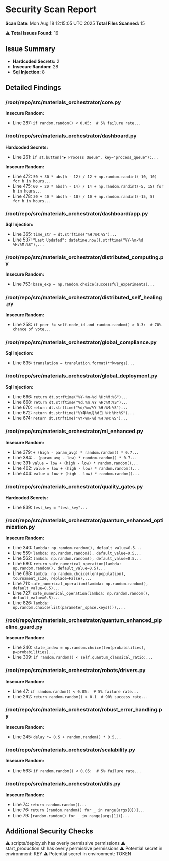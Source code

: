 # Security Scan Report

**Scan Date:** Mon Aug 18 12:15:05 UTC 2025
**Total Files Scanned:** 15

⚠️  **Total Issues Found:** 16

## Issue Summary
- **Hardcoded Secrets:** 2
- **Insecure Random:** 28
- **Sql Injection:** 8

## Detailed Findings

### /root/repo/src/materials_orchestrator/core.py

**Insecure Random:**
- Line 287: `if random.random() < 0.05:  # 5% failure rate...`

### /root/repo/src/materials_orchestrator/dashboard.py

**Hardcoded Secrets:**
- Line 261: `if st.button("▶️ Process Queue", key="process_queue"):...`

**Insecure Random:**
- Line 472: `50 + 30 * abs(h - 12) / 12 + np.random.randint(-10, 10) for h in hours...`
- Line 475: `60 + 20 * abs(h - 14) / 14 + np.random.randint(-5, 15) for h in hours...`
- Line 478: `30 + 40 * abs(h - 10) / 10 + np.random.randint(-15, 5) for h in hours...`

### /root/repo/src/materials_orchestrator/dashboard/app.py

**Sql Injection:**
- Line 365: `time_str = dt.strftime("%H:%M:%S")...`
- Line 537: `"Last Updated": datetime.now().strftime("%Y-%m-%d %H:%M:%S"),...`

### /root/repo/src/materials_orchestrator/distributed_computing.py

**Insecure Random:**
- Line 753: `base_exp = np.random.choice(successful_experiments)...`

### /root/repo/src/materials_orchestrator/distributed_self_healing.py

**Insecure Random:**
- Line 258: `if peer != self.node_id and random.random() > 0.3:  # 70% chance of vote...`

### /root/repo/src/materials_orchestrator/global_compliance.py

**Sql Injection:**
- Line 835: `translation = translation.format(**kwargs)...`

### /root/repo/src/materials_orchestrator/global_deployment.py

**Sql Injection:**
- Line 666: `return dt.strftime("%Y-%m-%d %H:%M:%S")...`
- Line 668: `return dt.strftime("%d.%m.%Y %H:%M:%S")...`
- Line 670: `return dt.strftime("%d/%m/%Y %H:%M:%S")...`
- Line 672: `return dt.strftime("%Y年%m月%d日 %H:%M:%S")...`
- Line 674: `return dt.strftime("%Y-%m-%d %H:%M:%S")...`

### /root/repo/src/materials_orchestrator/ml_enhanced.py

**Insecure Random:**
- Line 379: `+ (high - param_avg) * random.random() * 0.7...`
- Line 384: `- (param_avg - low) * random.random() * 0.7...`
- Line 391: `value = low + (high - low) * random.random()...`
- Line 402: `value = low + (high - low) * random.random()...`
- Line 404: `value = low + (high - low) * random.random()...`

### /root/repo/src/materials_orchestrator/quality_gates.py

**Hardcoded Secrets:**
- Line 839: `test_key = "test_key"...`

### /root/repo/src/materials_orchestrator/quantum_enhanced_optimization.py

**Insecure Random:**
- Line 340: `lambda: np.random.random(), default_value=0.5...`
- Line 559: `lambda: np.random.random(), default_value=0.5...`
- Line 562: `lambda: np.random.random(), default_value=0.5...`
- Line 680: `return safe_numerical_operation(lambda: np.random.random(), default_value=0.5)...`
- Line 688: `lambda: np.random.choice(len(population), tournament_size, replace=False),...`
- Line 711: `safe_numerical_operation(lambda: np.random.random(), default_value=0.5)...`
- Line 727: `safe_numerical_operation(lambda: np.random.random(), default_value=0.5)...`
- Line 826: `lambda: np.random.choice(list(parameter_space.keys())),...`

### /root/repo/src/materials_orchestrator/quantum_enhanced_pipeline_guard.py

**Insecure Random:**
- Line 240: `state_index = np.random.choice(len(probabilities), p=probabilities)...`
- Line 309: `if random.random() < self.quantum_classical_ratio:...`

### /root/repo/src/materials_orchestrator/robots/drivers.py

**Insecure Random:**
- Line 47: `if random.random() < 0.05:  # 5% failure rate...`
- Line 262: `return random.random() > 0.1  # 90% success rate...`

### /root/repo/src/materials_orchestrator/robust_error_handling.py

**Insecure Random:**
- Line 245: `delay *= 0.5 + random.random() * 0.5...`

### /root/repo/src/materials_orchestrator/scalability.py

**Insecure Random:**
- Line 563: `if random.random() < 0.05:  # 5% failure rate...`

### /root/repo/src/materials_orchestrator/utils.py

**Insecure Random:**
- Line 74: `return random.random()...`
- Line 76: `return [random.random() for _ in range(args[0])]...`
- Line 79: `[random.random() for _ in range(args[1])]...`


## Additional Security Checks
⚠️  scripts/deploy.sh has overly permissive permissions
⚠️  start_production.sh has overly permissive permissions
⚠️  Potential secret in environment: KEY
⚠️  Potential secret in environment: TOKEN
